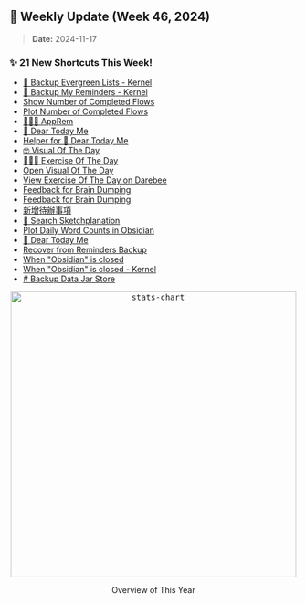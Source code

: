 ## 🎉 Weekly Update (Week 46, 2024)

> **Date:** 2024-11-17  

### ✨ 21 New Shortcuts This Week!

+ [💾 Backup Evergreen Lists - Kernel](./All%20Shortcuts/Getting%20Things%20Done/%F0%9F%92%BE%20Backup%20Evergreen%20Lists%20-%20Kernel)
+ [💾 Backup My Reminders - Kernel](./All%20Shortcuts/Getting%20Things%20Done/%F0%9F%92%BE%20Backup%20My%20Reminders%20-%20Kernel)
+ [Show Number of Completed Flows](./All%20Shortcuts/Getting%20Things%20Done/Show%20Number%20of%20Completed%20Flows)
+ [Plot Number of Completed Flows](./All%20Shortcuts/Getting%20Things%20Done/Plot%20Number%20of%20Completed%20Flows)
+ [👨🏽‍💼 AppRem](./All%20Shortcuts/Second%20Brain/%F0%9F%91%A8%F0%9F%8F%BD%E2%80%8D%F0%9F%92%BC%20AppRem)
+ [🌟 Dear Today Me](./All%20Shortcuts/LifeOS%20Toolkits/%F0%9F%8C%9F%20Dear%20Today%20Me)
+ [Helper for 🌟 Dear Today Me](./All%20Shortcuts/LifeOS%20Toolkits/Helper%20for%20%F0%9F%8C%9F%20Dear%20Today%20Me)
+ [🤓 Visual Of The Day](./All%20Shortcuts/LifeOS%20Toolkits/%F0%9F%A4%93%20Visual%20Of%20The%20Day)
+ [🤸🏽‍♀️ Exercise Of The Day](./All%20Shortcuts/LifeOS%20Toolkits/%F0%9F%A4%B8%F0%9F%8F%BD%E2%80%8D%E2%99%80%EF%B8%8F%20Exercise%20Of%20The%20Day)
+ [Open Visual Of The Day](./All%20Shortcuts/LifeOS%20Toolkits/Open%20Visual%20Of%20The%20Day)
+ [View Exercise Of The Day on Darebee](./All%20Shortcuts/LifeOS%20Toolkits/View%20Exercise%20Of%20The%20Day%20on%20Darebee)
+ [Feedback for Brain Dumping](./All%20Shortcuts/Utility%20Helper%20Functions/Feedback%20for%20Brain%20Dumping)
+ [Feedback for Brain Dumping](./All%20Shortcuts/Utility%20Helper%20Functions/Feedback%20for%20Brain%20Dumping)
+ [新增待辦事項](./All%20Shortcuts/Siri/%E6%96%B0%E5%A2%9E%E5%BE%85%E8%BE%A6%E4%BA%8B%E9%A0%85)
+ [🎨 Search Sketchplanation](./All%20Shortcuts/Deep%20Links/%F0%9F%8E%A8%20Search%20Sketchplanation)
+ [Plot Daily Word Counts in Obsidian](./All%20Shortcuts/Obsidian%20Tools/Plot%20Daily%20Word%20Counts%20in%20Obsidian)
+ [🧭 Dear Today Me](./All%20Shortcuts/Motivate%20Me/%F0%9F%A7%AD%20Dear%20Today%20Me)
+ [Recover from Reminders Backup](./All%20Shortcuts/Apple%20Reminders/Recover%20from%20Reminders%20Backup)
+ [When "Obsidian" is closed](./All%20Shortcuts/Automation%20Modules/When%20%22Obsidian%22%20is%20closed)
+ [When "Obsidian" is closed - Kernel](./All%20Shortcuts/Automation%20Modules/When%20%22Obsidian%22%20is%20closed%20-%20Kernel)
+ [# Backup Data Jar Store](./All%20Shortcuts/Automation%20-%20Daily/%23%20Backup%20Data%20Jar%20Store)

<p align="center">
    <a href="https://chartyios.app">
        <kbd>
            <img src="https://raw.githubusercontent.com/huaminghuangtw/Apple-Shortcuts-Gallery/main/stats-chart.png" alt="stats-chart" width="500" title="This chart was generated by Charty, an utility app to create charts from Shortcuts! :-)"/>
        </kbd>
    </a>
    <p align="center">Overview of This Year</p>
</p>